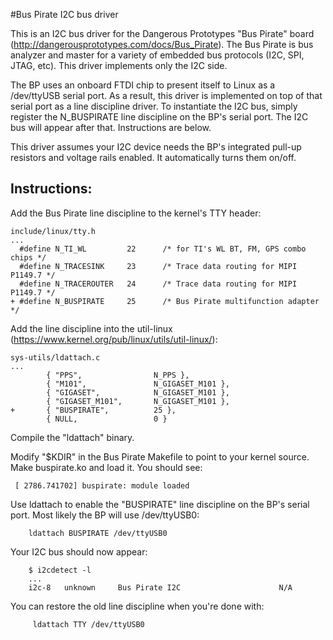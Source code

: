 #Bus Pirate I2C bus driver

This is an I2C bus driver for the Dangerous Prototypes "Bus Pirate" board
(http://dangerousprototypes.com/docs/Bus_Pirate).  The Bus Pirate is bus
analyzer and master for a variety of embedded bus protocols (I2C, SPI, JTAG,
etc).  This driver implements only the I2C side.

The BP uses an onboard FTDI chip to present itself to Linux as a /dev/ttyUSB
serial port. As a result, this driver is implemented on top of that serial
port as a line discipline driver.  To instantiate the I2C bus, simply
register the N_BUSPIRATE line discipline on the BP's serial port.  The I2C
bus will appear after that. Instructions are below.

This driver assumes your I2C device needs the BP's integrated pull-up
resistors and voltage rails enabled.  It automatically turns them on/off.


Instructions:
---
Add the Bus Pirate line discipline to the kernel's TTY header:
```
include/linux/tty.h
...
  #define N_TI_WL         22      /* for TI's WL BT, FM, GPS combo chips */
  #define N_TRACESINK     23      /* Trace data routing for MIPI P1149.7 */
  #define N_TRACEROUTER   24      /* Trace data routing for MIPI P1149.7 */
+ #define N_BUSPIRATE     25      /* Bus Pirate multifunction adapter */
```
Add the line discipline into the util-linux (https://www.kernel.org/pub/linux/utils/util-linux/):
```
sys-utils/ldattach.c
...
        { "PPS",                N_PPS },
        { "M101",               N_GIGASET_M101 },
        { "GIGASET",            N_GIGASET_M101 },
        { "GIGASET_M101",       N_GIGASET_M101 },
+       { "BUSPIRATE",          25 },
        { NULL,                 0 }
```
Compile the "ldattach" binary. 

Modify "$KDIR" in the Bus Pirate Makefile to point to your kernel source. Make buspirate.ko and load it.  You should see:
```
 [ 2786.741702] buspirate: module loaded
```
Use ldattach to enable the "BUSPIRATE" line discipline on the BP's serial port.  Most likely the BP will use /dev/ttyUSB0:
```
	ldattach BUSPIRATE /dev/ttyUSB0
```
Your I2C bus should now appear:
```
	$ i2cdetect -l
	...
	i2c-8	unknown   	Bus Pirate I2C                  	N/A
```
You can restore the old line discipline when you're done with:
```
	 ldattach TTY /dev/ttyUSB0
```
